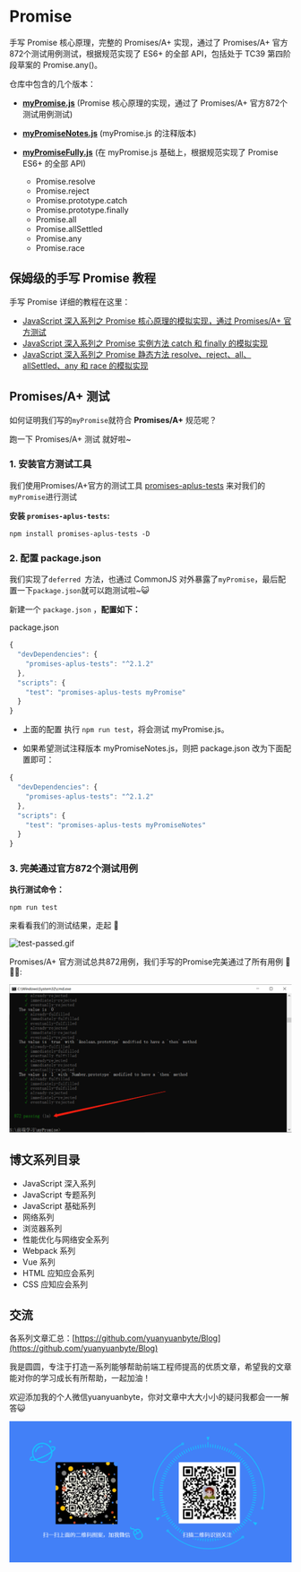 # Promise
手写 Promise 核心原理，完整的 Promises/A+ 实现，通过了 Promises/A+ 官方872个测试用例测试，根据规范实现了 ES6+ 的全部 API，包括处于 TC39 第四阶段草案的 Promise.any()。

仓库中包含的几个版本：
- **[myPromise.js](https://github.com/yuanyuanbyte/Promise/blob/main/myPromise.js)** (Promise 核心原理的实现，通过了 Promises/A+ 官方872个测试用例测试)
- **[myPromiseNotes.js](https://github.com/yuanyuanbyte/Promise/blob/main/myPromiseNotes.js)** (myPromise.js 的注释版本)
- **[myPromiseFully.js](https://github.com/yuanyuanbyte/Promise/blob/main/myPromiseFully.js)** (在 myPromise.js 基础上，根据规范实现了 Promise ES6+ 的全部 API) 

  - Promise.resolve
  - Promise.reject
  - Promise.prototype.catch
  - Promise.prototype.finally
  - Promise.all 
  - Promise.allSettled
  - Promise.any
  - Promise.race



## 保姆级的手写 Promise 教程

手写 Promise 详细的教程在这里：

- [JavaScript 深入系列之 Promise 核心原理的模拟实现，通过 Promises/A+ 官方测试](https://github.com/yuanyuanbyte/Blog/issues/125)
- [JavaScript 深入系列之 Promise 实例方法 catch 和 finally 的模拟实现](https://github.com/yuanyuanbyte/Blog/issues/126)
- [JavaScript 深入系列之 Promise 静态方法 resolve、reject、all、allSettled、any 和 race 的模拟实现](https://github.com/yuanyuanbyte/Blog/issues/126)

## Promises/A+ 测试
如何证明我们写的`myPromise`就符合 **Promises/A+** 规范呢？

跑一下 Promises/A+ 测试 就好啦~
### 1. 安装官方测试工具
我们使用Promises/A+官方的测试工具 [promises-aplus-tests](https://github.com/promises-aplus/promises-tests) 来对我们的`myPromise`进行测试

**安装 `promises-aplus-tests`:**

```shell
npm install promises-aplus-tests -D
```
### 2. 配置 package.json
我们实现了`deferred `方法，也通过 CommonJS 对外暴露了`myPromise`，最后配置一下`package.json`就可以跑测试啦~😺

新建一个 `package.json` ，**配置如下：**

package.json
```javascript
{
  "devDependencies": {
    "promises-aplus-tests": "^2.1.2"
  },
  "scripts": {
    "test": "promises-aplus-tests myPromise"
  }
}
```
- 上面的配置 执行 `npm run test`，将会测试 myPromise.js。

- 如果希望测试注释版本 myPromiseNotes.js，则把 package.json 改为下面配置即可：

```javascript
{
  "devDependencies": {
    "promises-aplus-tests": "^2.1.2"
  },
  "scripts": {
    "test": "promises-aplus-tests myPromiseNotes"
  }
}
```

### 3. 完美通过官方872个测试用例

**执行测试命令：**

```shell
npm run test
```
来看看我们的测试结果，走起 🚀



![test-passed.gif](/Images/test-passed.gif)



 Promises/A+ 官方测试总共872用例，我们手写的Promise完美通过了所有用例 🎉🎉🎉: 



![test-passed.jpg](/Images/test-passed.jpg)



## 博文系列目录
- JavaScript 深入系列
- JavaScript 专题系列
- JavaScript 基础系列
- 网络系列
- 浏览器系列
- 性能优化与网络安全系列
- Webpack 系列
- Vue 系列
- HTML 应知应会系列
- CSS 应知应会系列

## 交流
各系列文章汇总：[https://github.com/yuanyuanbyte/Blog](https://github.com/yuanyuanbyte/Blog)

我是圆圆，专注于打造一系列能够帮助前端工程师提高的优质文章，希望我的文章能对你的学习成长有所帮助，一起加油！

欢迎添加我的个人微信yuanyuanbyte，你对文章中大大小小的疑问我都会一一解答😺



![weixin](/Images/weixin.png)
